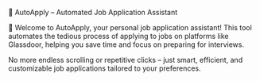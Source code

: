 🚀 AutoApply – Automated Job Application Assistant

👋 Welcome to AutoApply, your personal job application assistant!
This tool automates the tedious process of applying to jobs on platforms like Glassdoor, helping you save time and focus on preparing for interviews.

No more endless scrolling or repetitive clicks – just smart, efficient, and customizable job applications tailored to your preferences.
